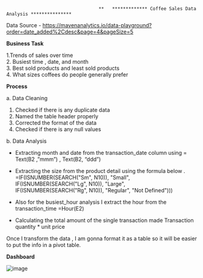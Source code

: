                                       **   ************* Coffee Sales Data Analysis ***************

Data Source - https://mavenanalytics.io/data-playground?order=date_added%2Cdesc&page=4&pageSize=5

**Business Task**
      
1.Trends of sales over time           
2. Busiest time , date, and month     
3. Best sold products and least sold products     
4. What sizes coffees do people generally prefer      


  **Process**
      
a. Data Cleaning 

1. Checked if there is any duplicate data      
2. Named the table header properly     
3. Corrected the format of the data    
4. Checked if there is any null values    


b. Data Analysis

-	Extracting month and date from the  transaction_date column using 
= Text(B2 ,”mmm”) , Text(B2, “ddd”)

-	Extracting  the size from the product detail using the formula below .
=IF(ISNUMBER(SEARCH("Sm", N10)), "Small", IF(ISNUMBER(SEARCH("Lg", N10)), "Large", IF(ISNUMBER(SEARCH("Rg", N10)), "Regular", "Not Defined")))

-	Also for the busiest_hour analysis I extract the hour from the transaction_time 
=Hour(E2)

-	Calculating the total amount of the single transaction made
Transaction quantity * unit price

Once I transform the data , I am gonna format it as a table so it will be easier to put the info in a pivot table. 




**Dashboard**



![image](https://github.com/Sambhav10/Data_Analyst_Portfolio/assets/85670420/b9639ba7-8084-46e6-8b5b-b2f3238dff78)








  
